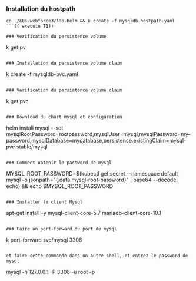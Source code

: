
### Installation du hostpath
```
cd ~/k8s-webforce3/lab-helm && k create -f mysqldb-hostpath.yaml
```{{ execute T1}}

### Verification du persistence volume
```
k get pv
```{{ execute T1 }}

### Installation du persistence volume claim
```
k create -f mysqldb-pvc.yaml
```{{ execute T1}}

### Verification du persistence volume claim
```
k get pvc 
```{{ execute T1}}

### Download du chart mysql et configuration 
```
helm install  mysql --set mysqlRootPassword=rootpassword,mysqlUser=mysql,mysqlPassword=my-password,mysqlDatabase=mydatabase,persistence.existingClaim=mysql-pvc stable/mysql
```{{ execute T1}}

### Comment obtenir le password de mysql
```
MYSQL_ROOT_PASSWORD=$(kubectl get secret --namespace default mysql -o jsonpath="{.data.mysql-root-password}" | base64 --decode; echo) && echo $MYSQL_ROOT_PASSWORD
```{{ execute T1 }}

### Installer le client Mysql 
```
apt-get install -y mysql-client-core-5.7 mariadb-client-core-10.1
```{{ execute T1}}

### Faire un port-forward du port de mysql 
```
 k port-forward svc/mysql 3306
```{{ execute T1 }}

et faire cette commande dans un autre shell, et entrez le password de mysql
```
mysql -h 127.0.0.1 -P 3306 -u root -p
```{{ execute T1 }} 











